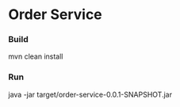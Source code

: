 # Order Service

### Build
mvn clean install

### Run
java -jar target/order-service-0.0.1-SNAPSHOT.jar